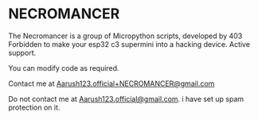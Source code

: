 # NECROMANCER
The Necromancer is a group of Micropython scripts, developed by 403 Forbidden to make your esp32 c3 supermini into a hacking device. Active support.

You can modify code as required.

Contact me at Aarush123.official+NECROMANCER@gmail.com

Do not contact me at Aarush123.official@gmail.com. i have set up spam protection on it.
